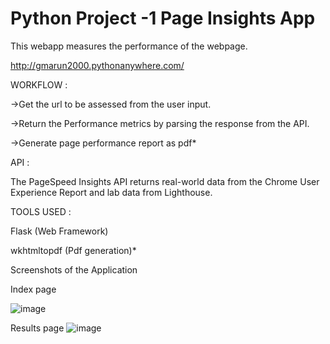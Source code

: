 # Python Project -1 Page Insights App

This webapp measures the performance of the webpage.


http://gmarun2000.pythonanywhere.com/

WORKFLOW :

->Get the url to be assessed from the user input.

->Return the Performance metrics by parsing the response from the API.

->Generate page performance report as pdf*

API :

The PageSpeed Insights API returns real-world data from the Chrome User Experience Report and lab data from Lighthouse.

TOOLS USED :

Flask (Web Framework) 

wkhtmltopdf (Pdf generation)*

Screenshots of the Application

Index page

![image](https://user-images.githubusercontent.com/52123143/140410383-14068e05-7f75-4e5e-9eb9-8cdd78a412e5.png)

Results page
![image](https://user-images.githubusercontent.com/52123143/140410672-096949da-ce2f-4e64-9b55-790483260840.png)

